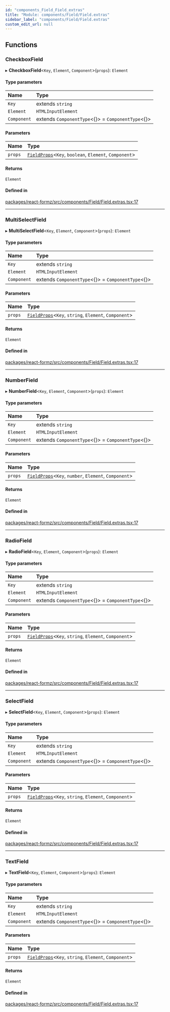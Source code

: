 ```yaml
---
id: "components_Field_Field_extras"
title: "Module: components/Field/Field.extras"
sidebar_label: "components/Field/Field.extras"
custom_edit_url: null
---
```


## Functions

### CheckboxField

▸ **CheckboxField**<`Key`, `Element`, `Component`\>(`props`): `Element`

#### Type parameters

| Name | Type |
| :------ | :------ |
| `Key` | extends `string` |
| `Element` | `HTMLInputElement` |
| `Component` | extends `ComponentType`<{}\> = `ComponentType`<{}\> |

#### Parameters

| Name | Type |
| :------ | :------ |
| `props` | [`FieldProps`](components_Field_Field_types.md#fieldprops)<`Key`, `boolean`, `Element`, `Component`\> |

#### Returns

`Element`

#### Defined in

[packages/react-formz/src/components/Field/Field.extras.tsx:17](https://github.com/ZerryStack/react-formz/blob/1bf2d41/packages/react-formz/src/components/Field/Field.extras.tsx#L17)

___

### MultiSelectField

▸ **MultiSelectField**<`Key`, `Element`, `Component`\>(`props`): `Element`

#### Type parameters

| Name | Type |
| :------ | :------ |
| `Key` | extends `string` |
| `Element` | `HTMLInputElement` |
| `Component` | extends `ComponentType`<{}\> = `ComponentType`<{}\> |

#### Parameters

| Name | Type |
| :------ | :------ |
| `props` | [`FieldProps`](components_Field_Field_types.md#fieldprops)<`Key`, `string`, `Element`, `Component`\> |

#### Returns

`Element`

#### Defined in

[packages/react-formz/src/components/Field/Field.extras.tsx:17](https://github.com/ZerryStack/react-formz/blob/1bf2d41/packages/react-formz/src/components/Field/Field.extras.tsx#L17)

___

### NumberField

▸ **NumberField**<`Key`, `Element`, `Component`\>(`props`): `Element`

#### Type parameters

| Name | Type |
| :------ | :------ |
| `Key` | extends `string` |
| `Element` | `HTMLInputElement` |
| `Component` | extends `ComponentType`<{}\> = `ComponentType`<{}\> |

#### Parameters

| Name | Type |
| :------ | :------ |
| `props` | [`FieldProps`](components_Field_Field_types.md#fieldprops)<`Key`, `number`, `Element`, `Component`\> |

#### Returns

`Element`

#### Defined in

[packages/react-formz/src/components/Field/Field.extras.tsx:17](https://github.com/ZerryStack/react-formz/blob/1bf2d41/packages/react-formz/src/components/Field/Field.extras.tsx#L17)

___

### RadioField

▸ **RadioField**<`Key`, `Element`, `Component`\>(`props`): `Element`

#### Type parameters

| Name | Type |
| :------ | :------ |
| `Key` | extends `string` |
| `Element` | `HTMLInputElement` |
| `Component` | extends `ComponentType`<{}\> = `ComponentType`<{}\> |

#### Parameters

| Name | Type |
| :------ | :------ |
| `props` | [`FieldProps`](components_Field_Field_types.md#fieldprops)<`Key`, `string`, `Element`, `Component`\> |

#### Returns

`Element`

#### Defined in

[packages/react-formz/src/components/Field/Field.extras.tsx:17](https://github.com/ZerryStack/react-formz/blob/1bf2d41/packages/react-formz/src/components/Field/Field.extras.tsx#L17)

___

### SelectField

▸ **SelectField**<`Key`, `Element`, `Component`\>(`props`): `Element`

#### Type parameters

| Name | Type |
| :------ | :------ |
| `Key` | extends `string` |
| `Element` | `HTMLInputElement` |
| `Component` | extends `ComponentType`<{}\> = `ComponentType`<{}\> |

#### Parameters

| Name | Type |
| :------ | :------ |
| `props` | [`FieldProps`](components_Field_Field_types.md#fieldprops)<`Key`, `string`, `Element`, `Component`\> |

#### Returns

`Element`

#### Defined in

[packages/react-formz/src/components/Field/Field.extras.tsx:17](https://github.com/ZerryStack/react-formz/blob/1bf2d41/packages/react-formz/src/components/Field/Field.extras.tsx#L17)

___

### TextField

▸ **TextField**<`Key`, `Element`, `Component`\>(`props`): `Element`

#### Type parameters

| Name | Type |
| :------ | :------ |
| `Key` | extends `string` |
| `Element` | `HTMLInputElement` |
| `Component` | extends `ComponentType`<{}\> = `ComponentType`<{}\> |

#### Parameters

| Name | Type |
| :------ | :------ |
| `props` | [`FieldProps`](components_Field_Field_types.md#fieldprops)<`Key`, `string`, `Element`, `Component`\> |

#### Returns

`Element`

#### Defined in

[packages/react-formz/src/components/Field/Field.extras.tsx:17](https://github.com/ZerryStack/react-formz/blob/1bf2d41/packages/react-formz/src/components/Field/Field.extras.tsx#L17)
